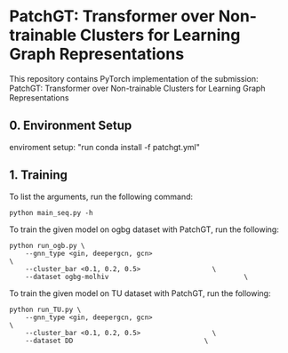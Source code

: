 # PatchGT: Transformer over Non-trainable Clusters for Learning Graph Representations


This repository contains PyTorch implementation of the submission: PatchGT: Transformer over Non-trainable Clusters for Learning Graph Representations 
## 0. Environment Setup
enviroment setup: "run conda install -f patchgt.yml"




## 1. Training
To list the arguments, run the following command:
```
python main_seq.py -h
```

To train the given model on ogbg dataset with PatchGT, run the following:

``` 
python run_ogb.py \
    --gnn_type <gin, deepergcn, gcn>                                  \
    --cluster_bar <0.1, 0.2, 0.5>                  \
    --dataset ogbg-molhiv                                  \                       
```    
   
   
   
         


To train the given model on TU dataset with PatchGT, run the following:

``` 
python run_TU.py \
    --gnn_type <gin, deepergcn, gcn>                                  \
    --cluster_bar <0.1, 0.2, 0.5>                  \
    --dataset DD                                 \                       
```    
   


